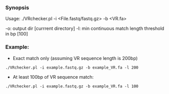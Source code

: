 ### Synopsis

Usage: ./VRchecker.pl -i <File.fastq/fastq.gz> -b <VR.fa>

-o: output dir [currrent directory]
-l: min continuous match length threshold in bp [100]


### Example:

- Exact match only (assuming VR sequence length is 200bp)

`./VRchecker.pl -i example.fastq.gz -b example_VR.fa -l 200`

- At least 100bp of VR sequence match:
  
`./VRchecker.pl -i example.fastq.gz -b example_VR.fa -l 100`

